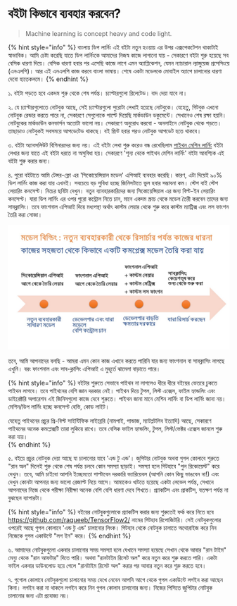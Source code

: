 # বইটা কিভাবে ব্যবহার করবেন?

> Machine learning is concept heavy and code light.

{% hint style="info" %}
বাংলায় ডিপ লার্নিং এই বইটা নতুন হওয়ায় এর উপর এক্সপেকটেশন থাকাটাই স্বাভাবিক। আমি চেষ্টা করেছি যাতে ডিপ লার্নিংকে আমাদের নিজস্ব কাজে লাগানো যায় - সেকারণে বইটা শুরু হয়েছে সব বেসিক ধারণা দিয়ে। বেসিক ধারণা হবার পর এসেছি কাজে লাগে এমন অ্যাপ্লিকেশন, যেমন ন্যাচারাল ল্যাঙ্গুয়েজ প্রসেসিংয়ে \(এনএলপি\)। আর এই এনএলপি কাজ করবে বাংলা ভাষায়। শেষে একটা মডেলকে মোবাইল অ্যাপে চালানোর ধারণা দেবো হাতেকলমে। 
{% endhint %}

১. বইটা পড়তে হবে একদম শুরু থেকে শেষ পর্যন্ত। চ্যাপ্টারগুলো রিলেটেড। বাদ দেয়া যাবে না।

২. যে চ্যাপ্টারগুলোতে নোটবুক আছে, সেই চ্যাপ্টারগুলো পুরোটা লেখাই হয়েছে নোটবুকে। যেহেতু, গিটবুক এখনো নোটবুক রেন্ডার করতে পারে না, সেকারণে সেগুলোকে পাল্টে দিয়েছি মার্কডাউন ডকুমেন্টে। সেখানেও শেষ রক্ষা হয়নি। নোটবুকের মার্কডাউন কনভার্সন অতোটা ভালো নয়। সেকারণে অনুরোধ করবো - অনলাইনে নোটবুক থেকে পড়তে। তাছাড়াও নোটবুকই সবসময়ে আপডেটেড থাকছে। বই প্রিন্ট হবার পরও নোটবুক আপডেট হতে থাকবে। 

৩. বইটা অ্যাবসলিউট বিগিনারদের জন্য নয়। এই বইটা লেখা শুরু করেও বন্ধ রেখেছিলাম [পাইথন মেশিন লার্নিং](https://www.rokomari.com/book/187277/) বইটা লেখার জন্য যাতে এই বইটা ধরতে না অসুবিধা হয়। সেকারণে 'শূন্য থেকে পাইথন মেশিন লার্নিং' বইটা আবশ্যিক এই বইটা শুরু করার জন্য। 

৪. পুরো বইটাতে আমি টেন্সর-ফ্লো এর 'সিকোয়েন্সিয়াল মডেল' এপিআই ব্যবহার করেছি। কারণ, এটা দিয়েই ৯০% ডিপ লার্নিং কাজ করা যায় এখনই। সবচেয়ে বড় সুবিধা হচ্ছে জিনিসটাতে ভুল হবার সম্ভাবনা কম। স্টেপ বাই স্টেপ লেয়ারিং কনসেপ্ট। নিচের ছবিটা দেখুন। নতুন ব্যাবহারকারিদের জন্য সিকোয়েন্সিয়াল এর জন্য বিল্ট-ইন লেয়ারিং কনসেপ্ট। যারা ডিপ লার্নিং এর ওপর পুরো কন্ট্রোল নিতে চান, মানে একদম স্ক্রাচ থেকে মডেল তৈরী করবেন তাদের জন্য সাবক্লাসিং। তবে ফাংশনাল এপিআই দিয়ে মধ্যপন্থা অর্থাৎ কাস্টম লেয়ার থেকে শুরু করে কাস্টম ম্যাট্রিক্স এবং লস ফাংশন তৈরি করা সোজা। 

![&#x9AE;&#x9A1;&#x9C7;&#x9B2; &#x9A4;&#x9C8;&#x9B0;&#x9BF;: &#x995;&#x9BE;&#x9B0; &#x99C;&#x9A8;&#x9CD;&#x9AF; &#x995;&#x9CB;&#x9A8;&#x99F;&#x9BE; &#x9A6;&#x9B0;&#x995;&#x9BE;&#x9B0;?](../.gitbook/assets/sqapi.jpeg)

তবে, আমি আপনাদের বলছি - আমরা এমন কোন কাজ এখানে করতে পারিনি যার জন্য ফাংশনাল বা সাবক্লাসিং লাগছে এখুনি। বরং ফাংশনাল এবং সাব-ক্লাসিং এপিআই এ মুহূর্তে ঝামেলা বাড়াতে পারে। 

{% hint style="info" %}
বইটার শুরুতে সেভাবে পাইথন না লাগলেও ধীরে ধীরে বইয়ের ভেতরে ঢুকতে পাইথন লাগবে। তবে পাইথনের বেশি জ্ঞান দরকার নেই। পাইথন দিয়ে টুপল, লিস্ট এক্সেস, ফাইল হ্যান্ডলিং এবং ডাইরেক্টরি অপারেশন এই জিনিসগুলো কাজে দেবে শুরুতে। পাইথন জানা মানে মেশিন লার্নিং বা ডিপ লার্নিং জানা নয়। মেশিন/ডিপ লার্নিং হচ্ছে কনসেপ্ট হেভি, কোড লাইট। 

যেহেতু পাইথনের প্রচুর প্রি-বিল্ট সাইন্টিফিক লাইব্রেরি \(নামপাই, পান্ডাজ, ম্যাটপ্লটলিব ইত্যাদি\) আছে, সেকারণে পাইথনের অনেক কমপ্লেক্সটি তারা লুকিয়ে রাখে। তবে বেসিক ফাইল হ্যান্ডলিং, টুপল, লিস্ট/ভেক্টর এক্সেস জানলে শুরু করা যায়।   
{% endhint %}

৫. বইয়ে প্রচুর নোটবুক দেয়া আছে যা চালানোর যাবে 'এন্ড টু এন্ড'। জুপিটার নোটবুক অথবা গুগল কোলাবে শুরুতে "রান অল" দিলেই শুরু থেকে শেষ পর্যন্ত চলবে কোন সমস্যা ছাড়াই। সমস্যা হলে গিটহাবে "পুল রিকোয়েস্ট" করে দেখুন। তবে, আমি চাইবো আপনি ইচ্ছেমতো পাল্টাবেন দরকারি ভ্যারিয়েবল \(আপনি কোন কিছু ভাঙবেন না!\) এবং দেখুন কোনটা আপনার জন্য ভালো রেজাল্ট নিয়ে আসে। আমাকেও খাটতে হয়েছে একটা লেভেল পর্যন্ত, সেখানে আপনাদের নিজে থেকে পরীক্ষা নিরীক্ষা অনেক বেশি বেশি ধারণা দেবে শিখতে। প্র্যাকটিস এবং প্রাকটিস, যতক্ষণ পর্যন্ত না বুঝছেন ব্যাপারটা। 

{% hint style="info" %}
বইয়ের নোটবুকগুলোকে প্র্যাকটিস করার জন্য শুরুতেই ফর্ক করে নিতে হবে https://github.com/raqueeb/TensorFlow2/ নামের গিটহাব রিপোজিটরি। সেই নোটবুকগুলোর ওপরেই আছে গুগল কোলাবে 'এন্ড টু এন্ড' চালানোর লিংক। গিটহাব থেকে নোটবুক চালাতে অথোরাইজ করে নিন নিজেকে গুগল একাউন্টে "লগ ইন" করে। 
{% endhint %}

৬. আমাদের নোটবুকগুলো একবার চালানোর সময় সমস্যা হলে যেখানে সমস্যা হয়েছে সেখান থেকে আবার "রান টাইম" মেন্যু থেকে "রান আফটার" দিতে পারি। অথবা "রানটাইম রিসেট অল" করে নতুন করে শুরু করতে পারি।
 একটা ফাইল একবার ডাউনলোড হয়ে গেলে "রানটাইম রিসেট অল" করার পর আবার নতুন করে শুরু করতে হবে। 

৭. গুগোল কোলাবে নোটবুকগুলো চালানোর সময় দেখে নেবেন আপনি আগে থেকে গুগল একাউন্টে লগইন করা আছেন কিনা। লগইন করা না থাকলে লগইন করে নিন গুগল কোলাব চালানোর জন্য। নিজের পিসিতে জুপিটার নোটবুক চালানোর জন্য এটা প্রযোজ্য নয়।





